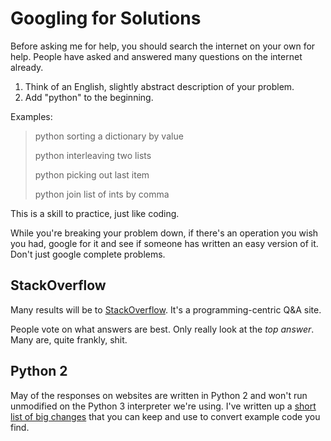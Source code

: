 # Googling for Solutions

Before asking me for help, you should search the internet on your own for help.
People have asked and answered many questions on the internet already.

1. Think of an English, slightly abstract description of your problem.
1. Add "python" to the beginning.

Examples:

> python sorting a dictionary by value
>
> python interleaving two lists
>
> python picking out last item
>
> python join list of ints by comma

This is a skill to practice, just like coding.

While you're breaking your problem down, if there's an operation you wish you had, google for it and see if someone has written an easy version of it.
Don't just google complete problems.

## StackOverflow

Many results will be to [StackOverflow](http://stackoverflow.com).
It's a programming-centric Q&A site.

People vote on what answers are best.
Only really look at the _top answer_.
Many are, quite frankly, shit.

## Python 2

May of the responses on websites are written in Python 2 and won't run unmodified on the Python 3 interpreter we're using.
I've written up a [short list of big changes](/notes/usingpython2.md) that you can keep and use to convert example code you find.
